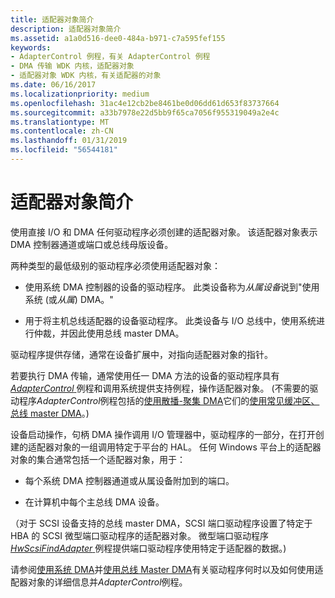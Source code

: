 ```yaml
---
title: 适配器对象简介
description: 适配器对象简介
ms.assetid: a1a0d516-dee0-484a-b971-c7a595fef155
keywords:
- AdapterControl 例程，有关 AdapterControl 例程
- DMA 传输 WDK 内核，适配器对象
- 适配器对象 WDK 内核，有关适配器的对象
ms.date: 06/16/2017
ms.localizationpriority: medium
ms.openlocfilehash: 31ac4e12cb2be8461be0d06dd61d653f83737664
ms.sourcegitcommit: a33b7978e22d5bb9f65ca7056f955319049a2e4c
ms.translationtype: MT
ms.contentlocale: zh-CN
ms.lasthandoff: 01/31/2019
ms.locfileid: "56544181"
---
```

# <a name="introduction-to-adapter-objects"></a>适配器对象简介





使用直接 I/O 和 DMA 任何驱动程序必须创建的适配器对象。 该适配器对象表示 DMA 控制器通道或端口或总线母版设备。

两种类型的最低级别的驱动程序必须使用适配器对象：

-   使用系统 DMA 控制器的设备的驱动程序。 此类设备称为*从属设备*说到"使用系统 (或*从属*) DMA。"

-   用于将主机总线适配器的设备驱动程序。 此类设备与 I/O 总线中，使用系统进行仲裁，并因此使用总线 master DMA。

驱动程序提供存储，通常在设备扩展中，对指向适配器对象的指针。

若要执行 DMA 传输，通常使用任一 DMA 方法的设备的驱动程序具有[ *AdapterControl* ](https://msdn.microsoft.com/library/windows/hardware/ff540504)例程和调用系统提供支持例程，操作适配器对象。 (不需要的驱动程序*AdapterControl*例程包括的[使用散播-聚集 DMA](using-scatter-gather-dma.md)它们的[使用常见缓冲区、 总线 master DMA](using-common-buffer-bus-master-dma.md)。)

设备启动操作，句柄 DMA 操作调用 I/O 管理器中，驱动程序的一部分，在打开创建的适配器对象的一组调用特定于平台的 HAL。 任何 Windows 平台上的适配器对象的集合通常包括一个适配器对象，用于：

-   每个系统 DMA 控制器通道或从属设备附加到的端口。

-   在计算机中每个主总线 DMA 设备。

（对于 SCSI 设备支持的总线 master DMA，SCSI 端口驱动程序设置了特定于 HBA 的 SCSI 微型端口驱动程序的适配器对象。 微型端口驱动程序[ *HwScsiFindAdapter* ](https://msdn.microsoft.com/library/windows/hardware/ff557300)例程提供端口驱动程序使用特定于适配器的数据。)

请参阅[使用系统 DMA](using-system-dma.md)并[使用总线 Master DMA](using-bus-master-dma.md)有关驱动程序何时以及如何使用适配器对象的详细信息并*AdapterControl*例程。

 

 




